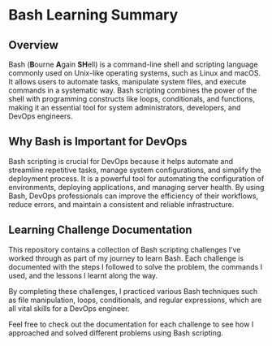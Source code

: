 # Bash Learning Summary

## Overview

Bash (**B**ourne **A**gain **SH**ell) is a command-line shell and scripting language commonly used on Unix-like operating systems, such as Linux and macOS. It allows users to automate tasks, manipulate system files, and execute commands in a systematic way. Bash scripting combines the power of the shell with programming constructs like loops, conditionals, and functions, making it an essential tool for system administrators, developers, and DevOps engineers.

## Why Bash is Important for DevOps

Bash scripting is crucial for DevOps because it helps automate and streamline repetitive tasks, manage system configurations, and simplify the deployment process. It is a powerful tool for automating the configuration of environments, deploying applications, and managing server health. By using Bash, DevOps professionals can improve the efficiency of their workflows, reduce errors, and maintain a consistent and reliable infrastructure.

## Learning Challenge Documentation

This repository contains a collection of Bash scripting challenges I’ve worked through as part of my journey to learn Bash. Each challenge is documented with the steps I followed to solve the problem, the commands I used, and the lessons I learnt along the way.

By completing these challenges, I practiced various Bash techniques such as file manipulation, loops, conditionals, and regular expressions, which are all vital skills for a DevOps engineer.

Feel free to check out the documentation for each challenge to see how I approached and solved different problems using Bash scripting.
